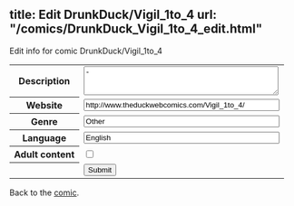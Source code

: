 title: Edit DrunkDuck/Vigil_1to_4
url: "/comics/DrunkDuck_Vigil_1to_4_edit.html"
---
Edit info for comic DrunkDuck/Vigil_1to_4

<form name="comic" action="http://gaepostmail.appspot.com/comic/" method="post">
<table class="comicinfo">
<tr>
<th>Description</th><td><textarea name="description" cols="40" rows="3">-</textarea></td>
</tr>
<tr>
<th>Website</th><td><input type="text" name="url" value="http://www.theduckwebcomics.com/Vigil_1to_4/" size="40"/></td>
</tr>
<tr>
<th>Genre</th><td><input type="text" name="genre" value="Other" size="40"/></td>
</tr>
<tr>
<th>Language</th><td><input type="text" name="language" value="English" size="40"/></td>
</tr>
<tr>
<th>Adult content</th><td><input type="checkbox" name="adult" value="adult" /></td>
</tr>
<tr>
<th></th><td>
<input type="hidden" name="comic" value="DrunkDuck_Vigil_1to_4" />
<input type="submit" name="submit" value="Submit" />
</td>
</tr>
</table>
</form>

Back to the [comic](DrunkDuck_Vigil_1to_4.html).
